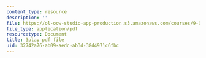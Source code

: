 ```yaml
---
content_type: resource
description: ''
file: https://ol-ocw-studio-app-production.s3.amazonaws.com/courses/9-00sc-introduction-to-psychology-fall-2011/32742a76ab09aedcab3d38d4971c6fbc_76O3rulk844.pdf
file_type: application/pdf
resourcetype: Document
title: 3play pdf file
uid: 32742a76-ab09-aedc-ab3d-38d4971c6fbc
---
```

